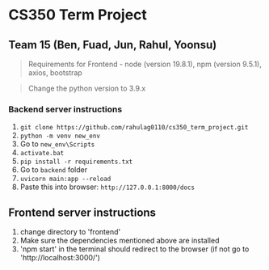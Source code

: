 # CS350 Term Project

## Team 15 (Ben, Fuad, Jun, Rahul, Yoonsu)

> Requirements for Frontend - node (version 19.8.1), npm (version 9.5.1), axios, bootstrap

> Change the python version to 3.9.x

### Backend server instructions

1. `git clone https://github.com/rahulag0110/cs350_term_project.git`
2. `python -m venv new_env`
3. Go to `new_env\Scripts`
4. `activate.bat`
5. `pip install -r requirements.txt`
6. Go to `backend` folder
7. `uvicorn main:app --reload`
8. Paste this into browser: `http://127.0.0.1:8000/docs`

## Frontend server instructions

1. change directory to 'frontend'
2. Make sure the dependencies mentioned above are installed
3. 'npm start' in the terminal should redirect to the browser (if not go to 'http://localhost:3000/')

